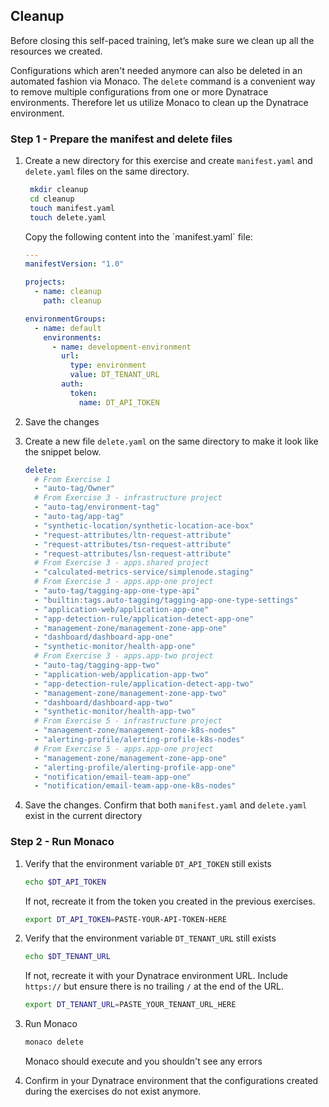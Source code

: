 ## Cleanup

Before closing this self-paced training, let’s make sure we clean up all the resources we created.

Configurations which aren't needed anymore can also be deleted in an automated fashion via Monaco. The `delete` command is a convenient way to remove multiple configurations from one or more Dynatrace environments. Therefore let us utilize Monaco to clean up the Dynatrace environment.

### Step 1 - Prepare the manifest and delete files

1. Create a new directory for this exercise and create `manifest.yaml` and `delete.yaml` files on the same directory.
 
   ```bash
    mkdir cleanup
    cd cleanup
    touch manifest.yaml
    touch delete.yaml
   ```

   Copy the following content into the ´manifest.yaml´ file:
 
    ```yaml
    ---
    manifestVersion: "1.0"

    projects:
      - name: cleanup
        path: cleanup

    environmentGroups:
      - name: default
        environments:
          - name: development-environment
            url:
              type: environment
              value: DT_TENANT_URL
            auth:
              token:
                name: DT_API_TOKEN
   ```
 
2. Save the changes

3. Create a new file `delete.yaml` on the same directory to make it look like the snippet below.
    
    ```yaml
    delete:
      # From Exercise 1
      - "auto-tag/Owner"
      # From Exercise 3 - infrastructure project
      - "auto-tag/environment-tag"
      - "auto-tag/app-tag"
      - "synthetic-location/synthetic-location-ace-box"
      - "request-attributes/ltn-request-attribute"
      - "request-attributes/tsn-request-attribute"
      - "request-attributes/lsn-request-attribute"
      # From Exercise 3 - apps.shared project
      - "calculated-metrics-service/simplenode.staging"
      # From Exercise 3 - apps.app-one project
      - "auto-tag/tagging-app-one-type-api"
      - "builtin:tags.auto-tagging/tagging-app-one-type-settings"
      - "application-web/application-app-one"
      - "app-detection-rule/application-detect-app-one"
      - "management-zone/management-zone-app-one"
      - "dashboard/dashboard-app-one"
      - "synthetic-monitor/health-app-one"
      # From Exercise 3 - apps.app-two project
      - "auto-tag/tagging-app-two"
      - "application-web/application-app-two"
      - "app-detection-rule/application-detect-app-two"
      - "management-zone/management-zone-app-two"
      - "dashboard/dashboard-app-two"
      - "synthetic-monitor/health-app-two"
      # From Exercise 5 - infrastructure project
      - "management-zone/management-zone-k8s-nodes"
      - "alerting-profile/alerting-profile-k8s-nodes"
      # From Exercise 5 - apps.app-one project
      - "management-zone/management-zone-app-one"
      - "alerting-profile/alerting-profile-app-one"
      - "notification/email-team-app-one"
      - "notification/email-team-app-one-k8s-nodes"
    ```
    
4. Save the changes. Confirm that both `manifest.yaml` and `delete.yaml` exist in the current directory

### Step 2 - Run Monaco

1. Verify that the environment variable `DT_API_TOKEN` still exists

    ```bash
    echo $DT_API_TOKEN
    ```

    If not, recreate it from the token you created in the previous exercises.

    ```bash
    export DT_API_TOKEN=PASTE-YOUR-API-TOKEN-HERE
    ```
2. Verify that the environment variable `DT_TENANT_URL` still exists

    ```bash
    echo $DT_TENANT_URL
    ```

    If not, recreate it with your Dynatrace environment URL. Include `https://` but ensure there is no trailing `/` at the end of the URL.

    ```bash
    export DT_TENANT_URL=PASTE_YOUR_TENANT_URL_HERE
    ```

3. Run Monaco

    ```bash
    monaco delete
    ```

    Monaco should execute and you shouldn't see any errors

4. Confirm in your Dynatrace environment that the configurations created during the exercises do not exist anymore.

